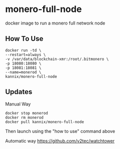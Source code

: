 # monero-full-node

docker image to run a monero full network node

## How To Use

``` 
docker run -td \
--restart=always \
-v /var/data/blockchain-xmr:/root/.bitmonero \
-p 18080:18080 \
-p 18081:18081 \
--name=monerod \
kannix/monero-full-node
```

## Updates
Manual Way
```
docker stop monerod
docker rm monerod
docker pull kannix/monero-full-node
```
Then launch using the "how to use" command above

Automatic way
https://github.com/v2tec/watchtower
